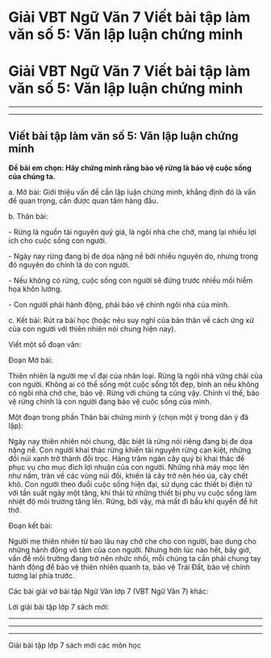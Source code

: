 # Giải VBT Ngữ Văn 7 Viết bài tập làm văn số 5: Văn lập luận chứng minh

# Giải VBT Ngữ Văn 7 Viết bài tập làm văn số 5: Văn lập luận chứng minh

* * *

* * *

## Viết bài tập làm văn số 5: Văn lập luận chứng minh

**Đề bài em chọn: Hãy chứng minh rằng bảo vệ rừng là bảo vệ cuộc sống của chúng ta.**

a. Mở bài: Giới thiệu vấn đề cần lập luận chứng minh, khẳng định đó là vấn đề quan trọng, cần được quan tâm hàng đầu.

b. Thân bài: 

\- Rừng là nguồn tài nguyên quý giá, là ngôi nhà che chở, mang lại nhiều lợi ích cho cuộc sống con người.

\- Ngày nay rừng đang bị đe dọa nặng nề bởi nhiều nguyên do, nhưng trong đó nguyên do chính là do con người.

\- Nếu không có rừng, cuộc sống con người sẽ đứng trước nhiều mối hiểm họa khôn lường.

\- Con người phải hành động, phải bảo vệ chính ngôi nhà của mình.

c. Kết bài: Rút ra bài học (hoặc nêu suy nghĩ của bản thân về cách ứng xử của con người với thiên nhiên nói chung hiện nay).

Viết một số đoạn văn:

Đoạn Mở bài: 

Thiên nhiên là người mẹ vĩ đại của nhân loại. Rừng là ngôi nhà vững chãi của con người. Không ai có thể sống một cuộc sống tốt đẹp, bình an nếu không có ngôi nhà chở che, bảo vệ. Rừng với chúng ta cũng vậy. Chính vì thế, bảo vệ rừng chính là con người đang bảo vệ cuộc sống của mình. 

Một đoạn trong phần Thân bài chứng minh ý (chọn một ý trong dàn ý đã lập):

Ngày nay thiên nhiên nói chung, đặc biệt là rừng nói riêng đang bị đe dọa nặng nề. Con người khai thác rừng khiến tài nguyên rừng cạn kiệt, những đồi núi xanh trở thành đồi trọc. Hàng trăm ngàn cây quý bị khai thác để phục vụ cho mục đích lợi nhuận của con người. Những nhà máy mọc lên như nấm, tràn về các vùng núi đồi, khiến lá cây trở nên héo úa, cây chết khô. Con người theo đuổi cuộc sống hiện đại, sử dụng các thiết bị điện tử với tần suất ngày một tăng, khí thải từ những thiết bị phụ vụ cuộc sống làm nhiệt độ môi trường tăng lên. Rừng, bởi vậy, mà mất đi bầu khí quyển để hít thở.

Đoạn kết bài: 

Người mẹ thiên nhiên từ bao lâu nay chở che cho con người, bao dung cho những hành động vô tâm của con người. Nhưng hơn lúc nào hết, bây giờ, vấn đề môi trường đang trở nên nhức nhối, mỗi chúng ta cần phải chung tay hành động để bảo vệ thiên nhiên quanh ta, bảo vệ Trái Đất, bảo vệ chính tương lai phía trước. 

Các bài giải vở bài tập Ngữ Văn lớp 7 (VBT Ngữ Văn 7) khác:

Lời giải bài tập lớp 7 sách mới:

* * *

* * *

* * *

Giải bài tập lớp 7 sách mới các môn học
